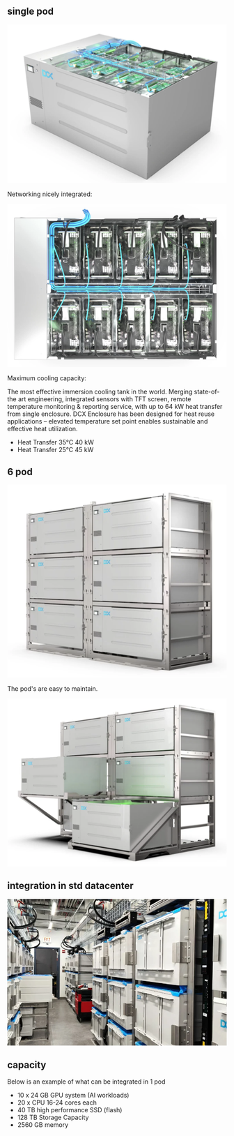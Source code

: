 
## single pod

![](img/pod0.png)

Networking nicely integrated:

![](img/pod1.png)

Maximum cooling capacity: 

The most effective immersion cooling tank in the world. Merging state-of-the art engineering, integrated sensors with TFT screen, remote temperature monitoring & reporting service, with up to 64 kW heat transfer from single enclosure. DCX Enclosure has been designed for heat reuse applications – elevated temperature set point enables sustainable and effective heat utilization. 

- Heat Transfer 35°C	40 kW
- Heat Transfer 25°C	45 kW

## 6 pod

![](img/6pod.png)

The pod's are easy to maintain.

![](img/6podb.png)

## integration in std datacenter

![](img/pod_in_dc.png)

## capacity

Below is an example of what can be integrated in 1 pod

- 10 x 24 GB GPU system (AI workloads)
- 20 x CPU 16-24 cores each
- 40 TB high performance SSD (flash)
- 128 TB Storage Capacity
- 2560 GB memory





